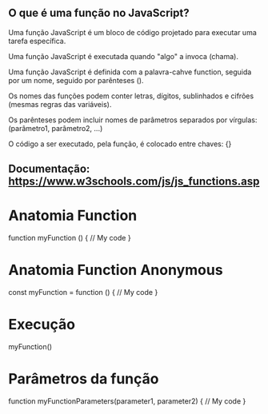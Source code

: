 ## O que é uma função no JavaScript?

Uma função JavaScript é um bloco de código projetado para executar uma tarefa específica.

Uma função JavaScript é executada quando "algo" a invoca (chama).

Uma função JavaScript é definida com a palavra-cahve function, seguida por um nome, seguido por parênteses ().

Os nomes das funções podem conter letras, dígitos, sublinhados e cifrões (mesmas regras das variáveis).

Os parênteses podem incluir nomes de parâmetros separados por vírgulas: (parâmetro1, parâmetro2, ...)

O código a ser executado, pela função, é colocado entre chaves: {}

## Documentação: https://www.w3schools.com/js/js_functions.asp

# Anatomia Function

function myFunction () {
    // My code
}

# Anatomia Function Anonymous

const myFunction = function () {
    // My code
}

# Execução

myFunction()

# Parâmetros da função

function myFunctionParameters(parameter1, parameter2) {
    // My code
}
